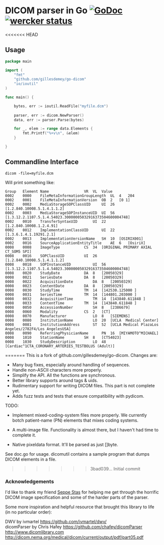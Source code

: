 # DICOM parser in Go [![GoDoc](https://godoc.org/github.com/gillesdemey/go-dicom?status.svg)](https://godoc.org/github.com/gillesdemey/go-dicom) [![wercker status](https://app.wercker.com/status/c250d72bc82a5d8f267c7ee0b9e839bc/s/master "wercker status")](https://app.wercker.com/project/bykey/c250d72bc82a5d8f267c7ee0b9e839bc)

<<<<<<< HEAD
## Usage
```Go
package main

import (
	"fmt"
	"github.com/gillesdemey/go-dicom"
	"io/ioutil"
)

func main() {

	bytes, err := ioutil.ReadFile("myfile.dcm")
	
	parser, err := dicom.NewParser()
	data, err := parser.Parse(bytes)

	for _, elem := range data.Elements {
		fmt.Printf("%+v\n", &elem)
	}

}
```

## Commandline Interface

`dicom -file=myfile.dcm`

Will print something like:

```
Group	Element	Name				VR	VL	Value
0002	0000	FileMetaInformationGroupLength	UL	4	204
0002	0001	FileMetaInformationVersion	OB	2	[0 1]
0002	0002	MediaStorageSOPClassUID		UI	26	[1.2.840.10008.5.1.4.1.1.2]
0002	0003	MediaStorageSOPInstanceUID	UI	56	[1.3.12.2.1107.5.1.4.54023.30000005032916373504600004748]
0002	0010	TransferSyntaxUID		UI	22	[1.2.840.10008.1.2.4.91]
0002	0012	ImplementationClassUID		UI	22	[1.3.6.1.4.1.19291.2.1]
0002	0013	ImplementationVersionName	SH	10	[OSIRIX001]
0002	0016	SourceApplicationEntityTitle	AE	6	[OsiriX]
0008	0008	ImageType			CS	34	[ORIGINAL PRIMARY AXIAL CT_SOM5 SPI]
0008	0016	SOPClassUID			UI	26	[1.2.840.10008.5.1.4.1.1.2]
0008	0018	SOPInstanceUID			UI	56	[1.3.12.2.1107.5.1.4.54023.30000005032916373504600004748]
0008	0020	StudyDate			DA	8	[20050329]
0008	0021	SeriesDate			DA	8	[20050329]
0008	0022	AcquisitionDate			DA	8	[20050329]
0008	0023	ContentDate			DA	8	[20050329]
0008	0030	StudyTime			TM	14	[142530.125000 ]
0008	0031	SeriesTime			TM	14	[144801.203000 ]
0008	0032	AcquisitionTime			TM	14	[143840.611848 ]
0008	0033	ContentTime			TM	14	[143840.611848 ]
0008	0050	AccessionNumber			SH	8	[2386679]
0008	0060	Modality			CS	2	[CT]
0008	0070	Manufacturer			LO	8	[SIEMENS]
0008	0080	InstitutionName			LO	20	[UCLA  Medical Center]
0008	0081	InstitutionAddress		ST	52	[UCLA Medical PlazaLos Angeles/2782F4/Los AngelesUSA]
0008	0090	ReferringPhysicianName		PN	16	[MIYAMOTO^MICHAEL]
0008	1010	StationName			SH	8	[CT54023]
0008	1030	StudyDescription		LO	48	[Cardiac^1CTA_CORONARY_ARTERIES_TESTBOLUS (Adult)]
```
=======
This is a fork of github.com/gillesdemey/go-dicom. Changes are:

- Many bug fixes, especially around handling of sequences.
- Handle non-ASCII characters more properly.
- Simplify the API. All the functions are synchronous.
- Better library supports around tags & uids.
- Rudimentary support for writing DICOM files. This part is not complete yet.
- Adds fuzz tests and tests that ensure compatibility with pydicom.

TODO:
- Implement mixed-coding-system files more properly. We currently botch
  patient-name (PN) elements that mixes coding systems.

- A multi-image file. Functionality is almost there, but I haven't had time to complete it.

- Native pixeldata format. It'll be parsed as just []byte.


See doc.go for usage. dicomutil contains a sample program that dumps DICOM
elements in a file.

>>>>>>> 3bad039... Initial commit

### Acknowledgements

I'd like to thank my friend [Seppe Stas](https://github.com/Bitbored/) for helping me get through the horrific DICOM image specification and some of the harder parts of the parser.

Some more inspiration and helpful resource that brought this library to life (in no particular order):

DWV by ivmartel https://github.com/ivmartel/dwv/ <br>
dicomParser by Chris Hafey https://github.com/chafey/dicomParser <br>
http://www.dicomlibrary.com <br>
http://dicom.nema.org/medical/dicom/current/output/pdf/part05.pdf <br>
